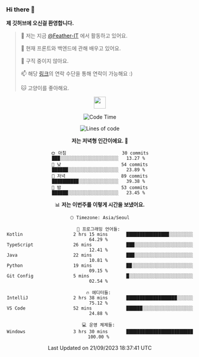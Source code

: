 ### Hi there 👋

**제 깃허브에 오신걸 환영합니다.**
 > 🔭 저는 지금 [@Feather-IT](https://www.github.com/Feather-IT) 에서 활동하고 있어요.
> 
 >  🌱 현재 프론트와 백엔드에 관해 배우고 있어요.
> 
 >  🚫 구직 중이지 않아요.
> 
 > 📫 해당 [링크](https://litt.ly/wh3nilvyou)의 연락 수단을 통해 연락이 가능해요 :)
>
 > 🐱 고양이를 좋아해요.

<div align="center"> 
 <a href="https://litt.ly/wh3nilvyou">
    <img src="https://github.githubassets.com/images/mona-loading-default.gif" width="32" />
 </a>

<!--START_SECTION:waka-->
![Code Time](http://img.shields.io/badge/Code%20Time-59%20hrs%2018%20mins-blue)

![Lines of code](https://img.shields.io/badge/%EC%A0%80%EB%8A%94%20%EC%97%AC%ED%83%9C%EA%B9%8C%EC%A7%80%20-309.2%20thousand%20%EC%A4%84%EC%9D%98%20%EC%BD%94%EB%93%9C%EB%A5%BC%20%EC%9E%91%EC%84%B1%ED%96%88%EC%96%B4%EC%9A%94.-blue)

**저는 저녁형 인간이에요. 🦉** 

```text
🌞 아침                     30 commits          ███░░░░░░░░░░░░░░░░░░░░░░   13.27 % 
🌆 낮　                     54 commits          ██████░░░░░░░░░░░░░░░░░░░   23.89 % 
🌃 저녁                     89 commits          ██████████░░░░░░░░░░░░░░░   39.38 % 
🌙 밤　                     53 commits          ██████░░░░░░░░░░░░░░░░░░░   23.45 % 
```


📊 **저는 이번주를 이렇게 시간을 보냈어요.** 

```text
🕑︎ Timezone: Asia/Seoul

💬 프로그래밍 언어들: 
Kotlin                   2 hrs 15 mins       ████████████████░░░░░░░░░   64.29 % 
TypeScript               26 mins             ███░░░░░░░░░░░░░░░░░░░░░░   12.41 % 
Java                     22 mins             ███░░░░░░░░░░░░░░░░░░░░░░   10.81 % 
Python                   19 mins             ██░░░░░░░░░░░░░░░░░░░░░░░   09.15 % 
Git Config               5 mins              █░░░░░░░░░░░░░░░░░░░░░░░░   02.54 % 

🔥 에디터들: 
IntelliJ                 2 hrs 38 mins       ███████████████████░░░░░░   75.12 % 
VS Code                  52 mins             ██████░░░░░░░░░░░░░░░░░░░   24.88 % 

💻 운영 체제들: 
Windows                  3 hrs 30 mins       █████████████████████████   100.00 % 
```


 Last Updated on 21/09/2023 18:37:41 UTC
<!--END_SECTION:waka-->
</div>

